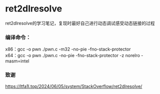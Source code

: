 # ret2dlresolve
ret2dlresolve的学习笔记，复现时最好自己进行动态调试感受动态链接的过程
### 编译命令：
x86：gcc -o pwn ./pwn.c -m32 -no-pie -fno-stack-protector<br>
x64：gcc -o pwn ./pwn.c -no-pie -fno-stack-protector -z norelro -masm=intel<br>
### 致谢
https://ltfa1l.top/2024/06/05/system/StackOverflow/ret2dlresolve/
